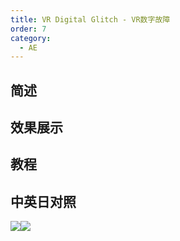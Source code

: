 ```yaml
---
title: VR Digital Glitch - VR数字故障
order: 7
category:
  - AE
---
```


## 简述

## 效果展示

## 教程

## 中英日对照

![](https://mir.yuelili.com/wp-content/uploads/user/AE/effects/AE-Effects-Immersive-Video-VR_Digital_Glitch.png)![](https://mir.yuelili.com/wp-content/uploads/user/AE/effects/AE-Effects-Immersive-Video-VR_Digital_Glitch_cn.png)
